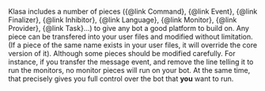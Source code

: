 Klasa includes a number of pieces ({@link Command}, {@link Event}, {@link Finalizer}, {@link Inhibitor}, {@link Language}, {@link Monitor}, {@link Provider}, {@link Task}...) to give any bot a good platform to build on. Any piece can be transfered into your user files and modified without limitation. (If a piece of the same name exists in your user files, it will override the core version of it). Although some pieces should be modified carefully. For instance, if you transfer the message event, and remove the line telling it to run the monitors, no monitor pieces will run on your bot. At the same time, that precisely gives you full control over the bot that __you__ want to run.
